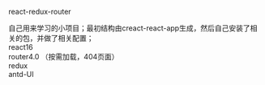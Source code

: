 react-redux-router

自己用来学习的小项目；最初结构由creact-react-app生成，然后自己安装了相关的包，并做了相关配置；<br /> 
react16 <br /> 
router4.0 （按需加载，404页面）<br /> 
redux<br /> 
antd-UI<br /> 

